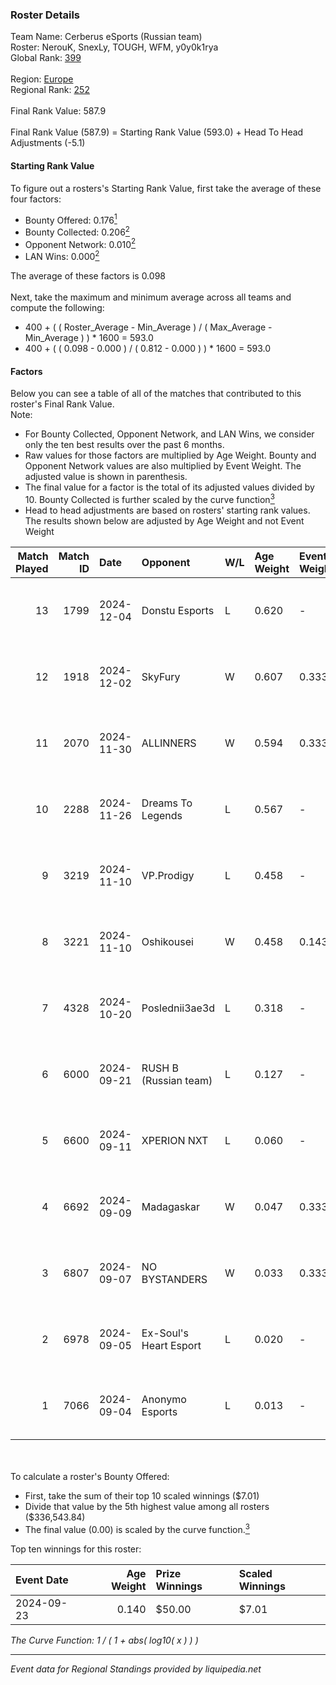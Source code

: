 ### Roster Details<br />
Team Name: Cerberus eSports (Russian team)<br />
Roster: NerouK, SnexLy, TOUGH, WFM, y0y0k1rya<br />
Global Rank: [399](../../standings_global_2025_03_01.md)<br />
<br />
Region: [Europe]( ../../standings_europe_2025_03_01.md)<br />
Regional Rank: [252]( ../../standings_europe_2025_03_01.md)<br />
<br />
Final Rank Value:  587.9<br />
<br />
Final Rank Value (587.9) = Starting Rank Value (593.0) + Head To Head Adjustments (-5.1)<br />

#### Starting Rank Value<br />
To figure out a rosters's Starting Rank Value, first take the average of these four factors:<br />
- Bounty Offered: 0.176[<sup>1</sup>](#table2)
- Bounty Collected: 0.206[<sup>2</sup>](#table1)
- Opponent Network: 0.010[<sup>2</sup>](#table1)
- LAN Wins: 0.000[<sup>2</sup>](#table1)

The average of these factors is 0.098<br />
<br />
Next, take the maximum and minimum average across all teams and compute the following:<br />
- 400 + ( ( Roster_Average - Min_Average ) / ( Max_Average - Min_Average ) ) * 1600 = 593.0
- 400 + ( ( 0.098 - 0.000 ) / ( 0.812 - 0.000 ) ) * 1600 = 593.0


#### Factors<br />
Below you can see a table of all of the matches that contributed to this roster's Final Rank Value.<br />
Note:<br />

- For Bounty Collected, Opponent Network, and LAN Wins, we consider only the ten best results over the past 6 months.
- Raw values for those factors are multiplied by Age Weight. Bounty and Opponent Network values are also multiplied by Event Weight. The adjusted value is shown in parenthesis.
- The final value for a factor is the total of its adjusted values divided by 10. Bounty Collected is further scaled by the curve function[<sup>3</sup>](#curveFunction)
- Head to head adjustments are based on rosters' starting rank values. The results shown below are adjusted by Age Weight and not Event Weight
<span id="table1"></span><br />


| Match Played | Match ID | Date       | Opponent               | W/L | Age Weight | Event Weight | Bounty Collected | Opponent Network | LAN Wins  | H2H Adj. | Roster                                |
| -: | -: | :- | :- | :- | :- | :- | :- | :- | :- | -: | :- |
|           13 |     1799 | 2024-12-04 | Donstu Esports         | L   | 0.620      | -            | -                | -                | -         |   -12.06 | NerouK, SnexLy, TOUGH, WFM, y0y0k1rya |
|           12 |     1918 | 2024-12-02 | SkyFury                | W   | 0.607      | 0.333        | 0.004 (0.001)    | 0.345 (0.070)    | 0 (0.000) |    11.45 | NerouK, SnexLy, TOUGH, WFM, y0y0k1rya |
|           11 |     2070 | 2024-11-30 | ALLINNERS              | W   | 0.594      | 0.333        | 0.002 (0.000)    | 0.165 (0.033)    | 0 (0.000) |    12.68 | NerouK, SnexLy, TOUGH, WFM, y0y0k1rya |
|           10 |     2288 | 2024-11-26 | Dreams To Legends      | L   | 0.567      | -            | -                | -                | -         |    -8.05 | NerouK, SnexLy, TOUGH, WFM, y0y0k1rya |
|            9 |     3219 | 2024-11-10 | VP.Prodigy             | L   | 0.458      | -            | -                | -                | -         |    -7.51 | NerouK, SnexLy, TOUGH, WFM, y0y0k1rya |
|            8 |     3221 | 2024-11-10 | Oshikousei             | W   | 0.458      | 0.143        | 0.000 (0.000)    | 0.000 (0.000)    | 0 (0.000) |     3.66 | NerouK, SnexLy, TOUGH, WFM, y0y0k1rya |
|            7 |     4328 | 2024-10-20 | Poslednii3ae3d         | L   | 0.318      | -            | -                | -                | -         |    -4.39 | NerouK, SnexLy, TOUGH, WFM, y0y0k1rya |
|            6 |     6000 | 2024-09-21 | RUSH B (Russian team)  | L   | 0.127      | -            | -                | -                | -         |    -0.54 | ParliE, SnexLy, WFM, xnkka, y0y0k1rya |
|            5 |     6600 | 2024-09-11 | XPERION NXT            | L   | 0.060      | -            | -                | -                | -         |    -0.81 | NerouK, SnexLy, TOUGH, WFM, y0y0k1rya |
|            4 |     6692 | 2024-09-09 | Madagaskar             | W   | 0.047      | 0.333        | 0.000 (0.000)    | 0.002 (0.000)    | 0 (0.000) |     0.50 | NerouK, SnexLy, TOUGH, WFM, y0y0k1rya |
|            3 |     6807 | 2024-09-07 | NO BYSTANDERS          | W   | 0.033      | 0.333        | 0.000 (0.000)    | 0.020 (0.000)    | 0 (0.000) |     0.38 | NerouK, SnexLy, TOUGH, WFM, y0y0k1rya |
|            2 |     6978 | 2024-09-05 | Ex-Soul's Heart Esport | L   | 0.020      | -            | -                | -                | -         |    -0.28 | NerouK, SnexLy, TOUGH, WFM, y0y0k1rya |
|            1 |     7066 | 2024-09-04 | Anonymo Esports        | L   | 0.013      | -            | -                | -                | -         |    -0.08 | NerouK, SnexLy, TOUGH, WFM, y0y0k1rya |

<br />
<span id="table2"></span><br />
To calculate a roster's Bounty Offered:<br />

- First, take the sum of their top 10 scaled winnings ($7.01)
- Divide that value by the 5th highest value among all rosters ($336,543.84)
- The final value (0.00) is scaled by the curve function.[<sup>3</sup>](#curveFunction)

Top ten winnings for this roster:<br />

| Event Date | Age Weight | Prize Winnings | Scaled Winnings |
| :- | -: | :- | :- |
| 2024-09-23 |      0.140 | $50.00         | $7.01           |


<span id="curveFunction"></span>_The Curve Function: 1 / ( 1 + abs( log10( x ) ) )_<br />

---
_Event data for Regional Standings provided by liquipedia.net_<br />
